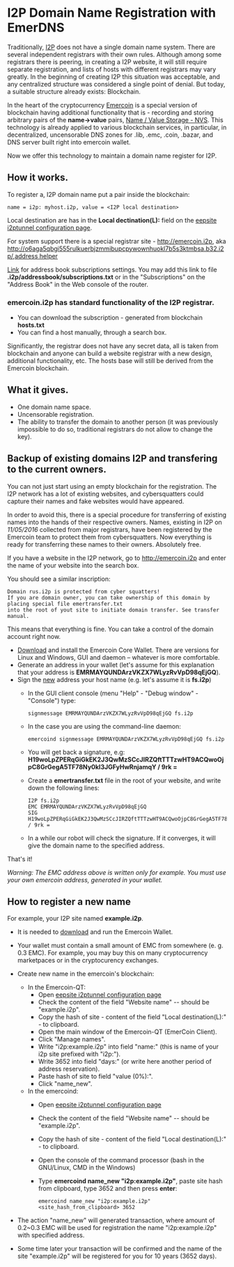 # I2P Domain Name Registration with EmerDNS

Traditionally, [I2P](https://en.wikipedia.org/wiki/I2P) does not have a single domain name system. There are
several independent registrars with their own rules. Although among some
registrars there is peering, in creating a I2P website, it will still
require separate registration, and lists of hosts with different
registrars may vary greatly. In the beginning of creating I2P this situation was acceptable, and any
centralized structure was considered a single point of denial. But today, a
suitable structure already exists: Blockchain.

In the heart of the cryptocurrency [Emercoin](http://emercoin.com) is a
special version of blockchain having additional functionality that is -
recording and storing arbitrary pairs of the **name-&gt;value** pairs, [Name /
Value Storage - NVS](../Emercoin_NVS). This technology is already applied to various blockchain services, in
particular, in decentralized, uncensorable DNS zones for .lib, .emc,
.coin, .bazar, and DNS server built right into emercoin wallet.

Now we offer this technology to maintain a domain name register for I2P.

How it works.
-------------

To register a, I2P domain name put a pair inside the blockchain:

    name = i2p: myhost.i2p, value = <I2P local destination>

Local destination are has in the **Local dectination(L):** field on the [eepsite i2ptunnel configuration page](http://127.0.0.1:7657/i2ptunnel/edit.jsp?tunnel=3).

For system support there is a special registrar site - <http://emercoin.i2p>, aka <http://o6aga5qbgi555rulkuerbjzmmibupcpywownhuokl7b5s3ktmbsa.b32.i2p/>,[аddress helper](http://o6aga5qbgi555rulkuerbjzmmibupcpywownhuokl7b5s3ktmbsa.b32.i2p/?i2paddresshelper=K8DkHBpCSfsylTOZtlZ2NI9lA0cqT97YF7CJ4Zvnwp-aXmSOmumcMonr7IvXatZkg63LCNnnYBf5cJ1-23Lb2uMD3eg8VckPVbOvhYVHJnQ-p1McGOywfDE0C~5RzVI8OA36YGtiXM2JFOic3Beh8~pWHIHF1bFHkwUnuY-sVNYghDijDloKbHgqhhZmgDTV-5D46zRuqXQoma2EoK-ZALitI3PxRuJCRB9bQLK2y7iETeqjulnKsBytNsGgrl7dOiK8GXcMA7HFxcgF7qNq-2fFhLmvP6DNxdQfToQ2RNKMLfxjl7Us7jWDpYJTcNADwbJX5pzusJHhiK7aVUi1TI8efdNkeP95A7QKpi1qcBJrfT3jDYKJSKuK6MNqzYk9HbRKLRmxTzMJpdhOJWMhIsASGkTJfJFwAgZ~XDGYoQtuvQqbVokeCcczuGpL7I~0G7zt401YXaOQ6XzUTy88PWsCdLBM~RJjkCHvYgG9Od-wiBLKDy7V7kYgR1vR96liBQAEAAcAAA==)

[Link](http://o6aga5qbgi555rulkuerbjzmmibupcpywownhuokl7b5s3ktmbsa.b32.i2p/hosts.txt) for address book subscriptions settings. You may add this link to file **.i2p/addressbook/subscriptions.txt** or in the "Subscriptions" on the "Address Book" in the Web console of the router.

### emercoin.i2p has standard functionality of the I2P registrar.

-   You can download the subscription - generated from blockchain **hosts.txt**
-   You can find a host manually, through a search box.

Significantly, the registrar does not have any secret data, all is taken from blockchain and anyone can build a website registrar with a new design, additional functionality, etc. The hosts base will still be derived from the Emercoin blockchain.

What it gives.
--------------

-   One domain name space.
-   Uncensorable registration.
-   The ability to transfer the domain to another person (it was
    previously impossible to do so, traditional registrars do not allow
    to change the key).

Backup of existing domains I2P and transfering to the current owners.
---------------------------------------------------------------------

You can not just start using an empty blockchain for the registration.
The I2P network has a lot of existing websites, and cybersquatters could
capture their names and fake websites would have appeared.

In order to avoid this, there is a special procedure for transferring of
existing names into the hands of their respective owners. Names,
existing in I2P on *11/05/2016* collected from major registrars, have been
registered by the Emercoin team to protect them from cybersquatters. Now
everything is ready for transferring these names to their owners.
Absolutely free.

If you have a website in the I2P network, go to <http://emercoin.i2p> and enter the name of your website into the search box.

You should see a similar inscription:

```
Domain rus.i2p is protected from cyber squatters!
If you are domain owner, you can take ownership of this domain by placing special file emertransfer.txt
into the root of yout site to initiate domain transfer. See transfer manual.
```

This means that everything is fine. You can take a control of the domain
account right now.

-   [Download](https://sourceforge.net/projects/emercoin/files/) and
    install the Emercoin Core Wallet. There are versions for Linux
    and Windows, GUI and daemon – whatever is more comfortable.
-   Generate an address in your wallet (let's assume for this explanation that your address
    is **EMRMAYQUNDArzVKZX7WLyzRvVpD98qEjGQ**).
-   Sign the <u>new</u> address your host name (e.g. let's assume it is **fs.i2p**)
    -   In the GUI client console (menu "Help" - "Debug window" -
        "Console") type:

            signmessage EMRMAYQUNDArzVKZX7WLyzRvVpD98qEjGQ fs.i2p

    -   In the case you are using the command-line daemon:

            emercoind signmessage EMRMAYQUNDArzVKZX7WLyzRvVpD98qEjGQ fs.i2p

    -   You will get back a signature, e.g: **H19woLpZPERqGiGkEK2J3QwMzSCcJIRZQftTTTzwHT9ACQwoOjpC8GrGegA5TF78Ny0kI3JGFyHwRnjamqY / 9rk =**
    
    -   Create a **emertransfer.txt** file in the root of your website, and write down the following lines:

            I2P fs.i2p
            EMC EMRMAYQUNDArzVKZX7WLyzRvVpD98qEjGQ
            SIG H19woLpZPERqGiGkEK2J3QwMzSCcJIRZQftTTTzwHT9ACQwoOjpC8GrGegA5TF78Ny0kI3JGFyHwRnjamqY / 9rk =

    -   In a while our robot will check the signature. If it converges, it will give the domain name to the specified address.

That's it!

*Warning: The EMC address above is written only for example. You must use your own emercoin address, generated in your wallet.*

How to register a new name
--------------------------

For example, your I2P site named **example.i2p**.

-   It is needed to
    [download](https://sourceforge.net/projects/emercoin/files/) and run
    the Emercoin Wallet.
-   Your wallet must contain a small amount of EMC from somewhere (e. g. 0.3 EMC).
    For example, you may buy this on many cryptocurrency marketpaces or
    in the cryptocurency exchanges.
-   Create new name in the emercoin's blockchain:
    -   In the Emercoin-QT:
        -   Open [eepsite i2ptunnel configuration
            page](http://127.0.0.1:7657/i2ptunnel/edit.jsp?tunnel=3)
        -   Check the content of the field "Website name" -- should
            be "example.i2p".
        -   Copy the hash of site - content of the field "Local
            destination(L):" - to clipboard.
        -   Open the main window of the Emercoin-QT (EmerCoin Client).
        -   Click "Manage names".
        -   Write "i2p:example.i2p" into field "name:" (this is name of
            your i2p site prefixed with "i2p:").
        -   Write 3652 into field "days:" (or write here another period
            of address reservation).
        -   Paste hash of site to field "value (0%):".
        -   Click "name\_new".
    -   In the emercoind:
        -   Open [eepsite i2ptunnel configuration
            page](http://127.0.0.1:7657/i2ptunnel/edit.jsp?tunnel=3)
        -   Check the content of the field "Website name" -- should
            be "example.i2p".
        -   Copy the hash of site - content of the field "Local
            destination(L):" - to clipboard.
        -   Open the console of the command processor (bash in the
            GNU/Linux, CMD in the Windows)
        -   Type **emercoind name_new "i2p:example.i2p"**, paste site hash from clipboard, type 3652 and then press **enter**:

            ```text
            emercoind name_new "i2p:example.i2p" <site_hash_from_clipboard> 3652
            ```
            

-   The action "name\_new" will generated transaction, where amount of
    0.2~0.3 EMC will be used for registration the name
    "i2p:example.i2p" with specified address.
-   Some time later your transaction will be confirmed and the name of
    the site "example.i2p" will be registered for you for 10 years
    (3652 days).

